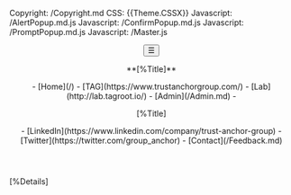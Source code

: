 ﻿Copyright: /Copyright.md
CSS: {{Theme.CSSX}}
Javascript: /AlertPopup.md.js
Javascript: /ConfirmPopup.md.js
Javascript: /PromptPopup.md.js
Javascript: /Master.js


<header id="native-header">
<nav>
<div>
<button id="toggle-nav" onClick="NativeHeader.ToggleNav()">☰</button>
<p id="small-pagpage-name">
**[%Title]**
</p>
</div>
- [Home](/)
- [TAG](https://www.trustanchorgroup.com/)
- [Lab](http://lab.tagroot.io/)
- [Admin](/Admin.md)
- <p id="large-pagpage-name">[%Title]</p>
- [LinkedIn](https://www.linkedin.com/company/trust-anchor-group)
- [Twitter](https://twitter.com/group_anchor)
- [Contact](/Feedback.md)
</nav>
</header>
<main>

[%Details]

</main>

<dialog id ="native-popup-container"></dialog>